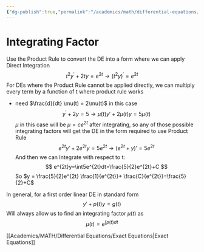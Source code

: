 ```yaml
---
{"dg-publish":true,"permalink":"/academics/math/differential-equations/integrating-factor/","created":"2024-10-04T14:47:02.768-04:00","updated":"2025-07-08T11:02:52.763-04:00"}
---
```


# Integrating Factor
Use the Product Rule to convert the DE into a form where we can apply Direct Integration
$$
t^2y^{\prime}+2ty=e^{2t} \to (t^2y)^{\prime}=e^{2t}
$$
For DEs where the Product Rule cannot be applied directly, we can multiply every term by a function of t where product rule works
- need $\frac{d}{dt} \mu(t) = 2\mu(t)$ in this case
$$
y^{\prime}+2y=5 \to \mu(t)y'+2\mu(t)y=5\mu(t)
$$
$\mu$ in this case will be $\mu=ce^{2t}$ after integrating, so any of those possible integrating factors will get the DE in the form required to use Product Rule
$$
e^{2t}y'+2e^{2t}y=5e^{2t}\to (e^{2t}+y)'=5e^{2t}
$$
And then we can Integrate with respect to t:
$$
e^{2t}y=\int5e^{2t}dt=\frac{5}{2}e^{2t}+C
$$
So $y = \frac{5}{2}e^{2t} \frac{1}{e^{2t}}+ \frac{C}{e^{2t}}=\frac{5}{2}+C$

In general, for a first order linear DE in standard form
$$
y'+p(t)y=g(t)
$$
Will always allow us to find an integrating factor $\mu(t)$ as
$$
\mu(t)=e^{\int p(t)dt}
$$

[[Academics/MATH/Differential Equations/Exact Equations\|Exact Equations]]